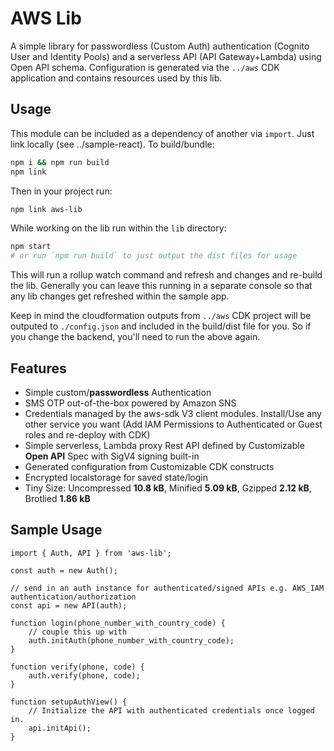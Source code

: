 # AWS Lib

A simple library for passwordless (Custom Auth) authentication (Cognito User and Identity Pools) and a serverless API (API Gateway+Lambda) using Open API schema. Configuration is generated via the `../aws` CDK application and contains resources used by this lib.

## Usage
This module can be included as a dependency of another via `import`. Just link locally (see ../sample-react). To build/bundle:

```bash
npm i && npm run build
npm link
```

Then in your project run:

```bash
npm link aws-lib
```

While working on the lib run within the `lib` directory:
```bash
npm start
# or run `npm run build` to just output the dist files for usage
```
This will run a rollup watch command and refresh and changes and re-build the lib. Generally you can leave this running in a separate console so that any lib changes get refreshed within the sample app.

Keep in mind the cloudformation outputs from `../aws` CDK project will be outputed to `./config.json` and included in the build/dist file for you. So if you change the backend, you'll need to run the above again.

## Features

* Simple custom/**passwordless** Authentication
* SMS OTP out-of-the-box powered by Amazon SNS
* Credentials managed by the aws-sdk V3 client modules. Install/Use any other service you want (Add IAM Permissions to Authenticated or Guest roles and re-deploy with CDK)
* Simple serverless, Lambda proxy Rest API defined by Customizable **Open API** Spec with SigV4 signing built-in
* Generated configuration from Customizable CDK constructs
* Encrypted localstorage for saved state/login
* Tiny Size: Uncompressed **10.8 kB**, Minified **5.09 kB**, Gzipped **2.12 kB**, Brotlied **1.86 kB**

## Sample Usage
```
import { Auth, API } from 'aws-lib';

const auth = new Auth();

// send in an auth instance for authenticated/signed APIs e.g. AWS_IAM authentication/authorization
const api = new API(auth);

function login(phone_number_with_country_code) {
    // couple this up with 
    auth.initAuth(phone_number_with_country_code);
}

function verify(phone, code) {
    auth.verify(phone, code);
}

function setupAuthView() {
    // Initialize the API with authenticated credentials once logged in.
    api.initApi();
}

```